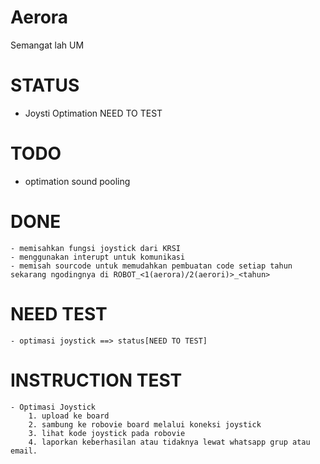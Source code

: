 # Aerora

Semangat lah UM

 # STATUS
 - Joysti Optimation NEED TO TEST

 # TODO 
 - optimation sound pooling

 # DONE
  	- memisahkan fungsi joystick dari KRSI
  	- menggunakan interupt untuk komunikasi
  	- memisah sourcode untuk memudahkan pembuatan code setiap tahun sekarang ngodingnya di ROBOT_<1(aerora)/2(aerori)>_<tahun>

 # NEED TEST
 	- optimasi joystick ==> status[NEED TO TEST]

 # INSTRUCTION TEST
 	- Optimasi Joystick
 		1. upload ke board
 		2. sambung ke robovie board melalui koneksi joystick
 		3. lihat kode joystick pada robovie
 		4. laporkan keberhasilan atau tidaknya lewat whatsapp grup atau email.